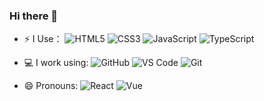 ### Hi there 👋

<!--
**LiuYiBest/LiuYiBest** is a ✨ _special_ ✨ repository because its `README.md` (this file) appears on your GitHub profile.

Here are some ideas to get you started:
- 💬 [Blogger](http://www.lydbest.ltd/)
- 📫 How to reach me: ...
- 😄 Pronouns: ...
- 🌱 I’m currently learning ...
-  Ask me about ...

  <p>
      <img align="center" src="https://github-readme-stats.anuraghazra1.vercel.app/api/top-langs/?username=LiuYiBest&layout=compact&theme=material-palenight" />
 </p>
https://img.shields.io/badge/{徽标标题}-{徽标内容}-{徽标颜色}.svg

mins   </hr>
 <img width="500px" style="margin-bottom: 10px" height="170px" align="left" src="https://github-readme-stats.vercel.app/api/wakatime?username=WesleySong&hide_title=true" />

-->
- ⚡ I Use：
  ![HTML5](https://img.shields.io/badge/-HTML5-E34F26?style=plastic&logo=html5&logoColor=white)
  ![CSS3](https://img.shields.io/badge/-CSS3-1572B6?style=plastic&logo=css3)
  ![JavaScript](https://img.shields.io/badge/-JavaScript-black?style=plastic&logo=javascript)
  ![TypeScript](https://img.shields.io/badge/-TypeScript-black?style=plastic&logo=typescript)

- 💻 I work using:
  ![GitHub](https://img.shields.io/badge/-GitHub-181717?style=plastic&logo=github)
  ![VS Code](https://img.shields.io/badge/-VS%20Code-007ACC?style=plastic&logo=visual-studio-code)
  ![Git](https://img.shields.io/badge/-Git-black?style=plastic&logo=git)
  
- 😄 Pronouns:
  ![React](https://img.shields.io/badge/React-20232A?style=for-the-badge&logo=react&logoColor=61DAFB)
  ![Vue](https://img.shields.io/badge/Vue.js-35495E?style=for-the-badge&logo=vue.js&logoColor=4FC08D)

<!--  👯 Address：China / FuJian -->


